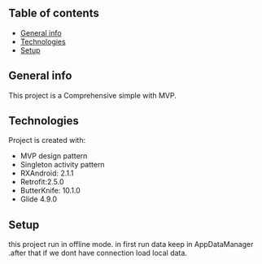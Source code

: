 ## Table of contents
* [General info](#general-info)
* [Technologies](#technologies)
* [Setup](#setup)

## General info
This project is a Comprehensive  simple with MVP.
	
## Technologies
Project is created with:
* MVP design pattern
* Singleton activity pattern
* RXAndroid: 2.1.1
* Retrofit:2.5.0
* ButterKnife: 10.1.0
* Glide 4.9.0
	
## Setup
this project run in offline mode. in first run data keep in AppDataManager .after that if we dont have connection load local data.

